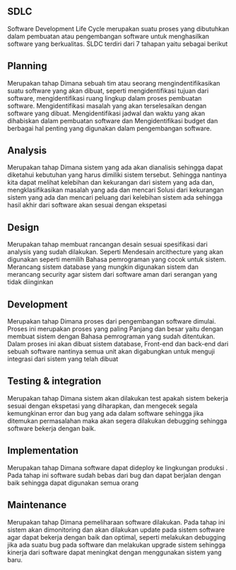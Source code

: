 ## SDLC

Software Development Life Cycle merupakan suatu proses yang dibutuhkan dalam pembuatan atau pengembangan software untuk menghasilkan software yang berkualitas. SLDC terdiri dari 7 tahapan yaitu sebagai berikut

## Planning

Merupakan tahap Dimana sebuah tim atau seorang mengindentifikasikan suatu software yang akan dibuat, seperti mengidentifikasi tujuan dari software, mengidentifikasi ruang lingkup dalam proses pembuatan software. Mengidentifikasi masalah yang akan terselesaikan dengan software yang dibuat. Mengidentifikasi jadwal dan waktu yang akan dihabiskan dalam pembuatan software dan Mengidentifikasi budget dan berbagai hal penting yang digunakan dalam pengembangan software.

## Analysis

Merupakan tahap Dimana sistem yang ada akan dianalisis sehingga dapat diketahui kebutuhan yang harus dimiliki sistem tersebut. Sehingga nantinya kita  dapat melihat kelebihan dan kekurangan dari sistem yang ada dan, mengklasifikasikan masalah yang ada dan mencari Solusi dari kekurangan sistem yang ada  dan mencari peluang dari kelebihan sistem ada sehingga hasil akhir dari software akan sesuai dengan  ekspetasi

## Design

Merupakan tahap membuat rancangan desain sesuai spesifikasi dari analysis yang sudah dilakukan. Seperti Mendesain arcithecture yang akan digunakan seperti memilih Bahasa pemrograman yang cocok untuk sistem. Merancang sistem database yang mungkin digunakan sistem dan merancang security agar sistem dari software aman dari serangan yang tidak diinginkan 

## Development

Merupakan tahap Dimana proses dari pengembangan software dimulai. Proses ini merupakan proses yang paling Panjang dan besar yaitu dengan membuat sistem dengan Bahasa pemrograman yang sudah ditentukan. Dalam proses ini akan dibuat sistem database, Front-end dan back-end dari sebuah software nantinya semua unit akan digabungkan untuk menguji integrasi dari sistem yang telah dibuat

## Testing & integration

Merupakan tahap Dimana sistem akan dilakukan test apakah sistem bekerja sesuai dengan ekspetasi yang diharapkan, dan mengecek segala kemungkinan error dan bug yang ada dalam software sehingga jika ditemukan permasalahan maka akan segera dilakukan debugging sehingga software bekerja dengan baik.

## Implementation

Merupakan tahap Dimana software dapat dideploy ke lingkungan produksi . Pada tahap ini software sudah bebas dari bug dan dapat berjalan dengan baik sehingga dapat digunakan semua orang

## Maintenance	

Merupakan tahap Dimana pemeliharaan software dilakukan. Pada tahap ini sistem akan dimonitoring dan akan dilakukan update pada sistem software agar dapat bekerja dengan baik dan optimal, seperti melakukan debugging jika ada suatu bug pada software dan melakukan upgrade sistem sehingga kinerja dari software dapat meningkat dengan menggunakan sistem yang baru.

